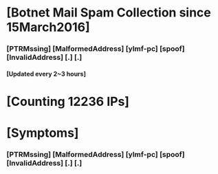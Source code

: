 # [Botnet Mail Spam Collection since 15March2016]
### [PTRMssing] [MalformedAddress] [ylmf-pc] [spoof] [InvalidAddress] [.] [.]
#### [Updated every 2~3 hours]

# [Counting 12236 IPs]

# [Symptoms] 
###   [PTRMssing] [MalformedAddress] [ylmf-pc] [spoof] [InvalidAddress] [.] [.]
